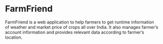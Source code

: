 # FarmFriend

FarmFriend is a web application to help farmers to get runtime information of weather and market price of crops all over India. It also manages farmer’s account information and provides relevant data according to farmer’s location. 
